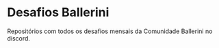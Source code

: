 # Desafios Ballerini
 Repositórios com todos os desafios mensais da Comunidade Ballerini no discord.
